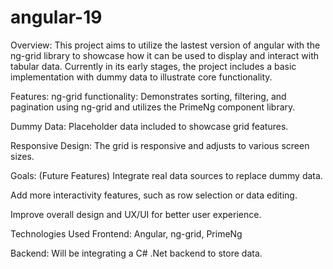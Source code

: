 # angular-19

Overview:
This project aims to utilize the lastest version of angular with the ng-grid library to showcase how it can be used to display and interact with tabular data.  Currently in its early stages, the project includes a basic implementation with dummy data to illustrate core functionality.

Features:
ng-grid functionality: Demonstrates sorting, filtering, and pagination using ng-grid and utilizes the PrimeNg component library.

Dummy Data: Placeholder data included to showcase grid features.

Responsive Design: The grid is responsive and adjusts to various screen sizes.

Goals: (Future Features)
Integrate real data sources to replace dummy data.

Add more interactivity features, such as row selection or data editing.

Improve overall design and UX/UI for better user experience.

Technologies Used
Frontend: Angular, ng-grid, PrimeNg

Backend: Will be integrating a C# .Net backend to store data.
